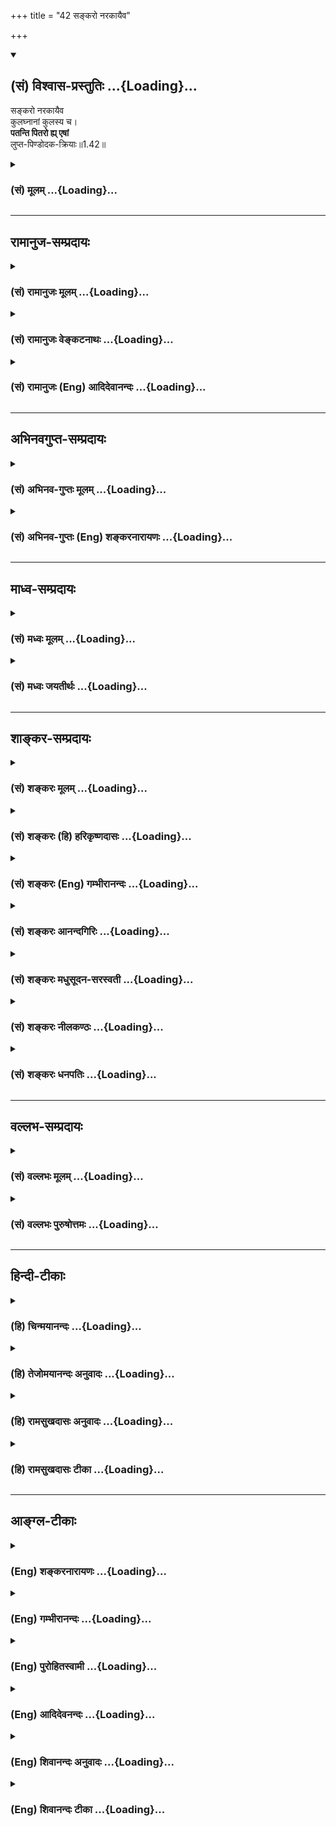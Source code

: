 +++
title = "42 सङ्करो नरकायैव"

+++
<div class="js_include" newlevelforh1="2" title="(सं) विश्वास-प्रस्तुतिः" unfilled url="/mahAbhAratam/shlokashaH/06-bhIShma-parva/03-bhagavad-gItA-parva/saMskRtam/vishvAsa-prastutiH/01_arjuna-viShAda-yogaH/42_sankaro_narakAyai.md">
<details open><summary><h2>(सं) विश्वास-प्रस्तुतिः ...{Loading}...</h2></summary>

सङ्करो नरकायैव  
कुलघ्नानां कुलस्य च।  
**पतन्ति पितरो ह्य् एषां**  
लुप्त-पिण्डोदक-क्रियाः॥1.42॥
</details>
</div>
<div class="js_include collapsed" newlevelforh1="3" title="(सं) मूलम्" unfilled url="/mahAbhAratam/shlokashaH/06-bhIShma-parva/03-bhagavad-gItA-parva/saMskRtam/mUlam/01_arjuna-viShAda-yogaH/42_sankaro_narakAyai.md">
<details><summary><h3>(सं) मूलम् ...{Loading}...</h3></summary>

सङ्करो नरकायैव कुलघ्नानां कुलस्य च।  
पतन्ति पितरो ह्येषां लुप्तपिण्डोदकक्रियाः।।1.42।।
</details>
</div>


_________________
## रामानुज-सम्प्रदायः
<div class="js_include collapsed" newlevelforh1="3" title="(सं) रामानुजः मूलम्" unfilled url="/mahAbhAratam/shlokashaH/06-bhIShma-parva/03-bhagavad-gItA-parva/saMskRtam/rAmAnujaH/mUlam/01_arjuna-viShAda-yogaH/42_sankaro_narakAyai.md">
<details><summary><h3>(सं) रामानुजः मूलम् ...{Loading}...</h3></summary>

।।1.42।। अन्तिमश्लोकव्याख्या दृश्या। 
</details>
</div>
<div class="js_include collapsed" newlevelforh1="3" title="(सं) रामानुजः वेङ्कटनाथः" unfilled url="/mahAbhAratam/shlokashaH/06-bhIShma-parva/03-bhagavad-gItA-parva/saMskRtam/rAmAnujaH/venkaTanAthaH/01_arjuna-viShAda-yogaH/42_sankaro_narakAyai.md">
<details><summary><h3>(सं) रामानुजः वेङ्कटनाथः ...{Loading}...</h3></summary>

।। 1.42।। प्रदुष्यन्ति इति कायिकदोषोक्तिः।  
  
  
  
  

</details>
</div>
<div class="js_include collapsed" newlevelforh1="3" title="(सं) रामानुजः (Eng) आदिदेवानन्दः" unfilled url="/mahAbhAratam/shlokashaH/06-bhIShma-parva/03-bhagavad-gItA-parva/saMskRtam/rAmAnujaH/english/AdidevAnandaH/01_arjuna-viShAda-yogaH/42_sankaro_narakAyai.md">
<details><summary><h3>(सं) रामानुजः (Eng) आदिदेवानन्दः ...{Loading}...</h3></summary>

1.26 - 1.47 Arjuna said - Sanjaya said Sanjaya continued: The high-minded Arjuna, extremely kind, deeply friendly, and supremely righteous, having brothers like himself, though repeatedly deceived by the treacherous attempts of your people like burning in the lac-house etc., and therefore fit to be killed by him with the help of the Supreme Person, nevertheless said, 'I will not fight.' He felt weak, overcome as he was by his love and extreme compassion for his relatives. He was also filled with fear, not knowing what was righteous and what unrighteous.
His mind was tortured by grief, because of the thought of future separation from his relations. So he threw away his bow and arrow and sat on the chariot as if to fast to death.

</details>
</div>


_________________
## अभिनवगुप्त-सम्प्रदायः
<div class="js_include collapsed" newlevelforh1="3" title="(सं) अभिनव-गुप्तः मूलम्" unfilled url="/mahAbhAratam/shlokashaH/06-bhIShma-parva/03-bhagavad-gItA-parva/saMskRtam/abhinava-guptaH/mUlam/01_arjuna-viShAda-yogaH/42_sankaro_narakAyai.md">
<details><summary><h3>(सं) अभिनव-गुप्तः मूलम् ...{Loading}...</h3></summary>

।।1.35 1.44।। निहत्येत्यादि। आततायिनां हनने पापमेव कर्तृ। अतोऽयमर्थः
पापेन तावदेतेऽस्मच्छत्रवो हताः परतन्त्रीकृताः। तांश्च निहत्यास्मानपि
पापमाश्रयेत् +++(S omits पापम्)+++। पापमत्र लोभादिवशात् +++(S लोभवशात्)+++
कुलक्षयादिदोषादर्शनम् +++(S दोषदर्शनम्)+++। अत एव कुलादिधर्माणामुपक्षेपं +++(K
कुलक्षयादि N क्षेपकम्)+++ करोति स्वजनं हि कथमित्यादिना।  

</details>
</div>
<div class="js_include collapsed" newlevelforh1="3" title="(सं) अभिनव-गुप्तः (Eng) शङ्करनारायणः" unfilled url="/mahAbhAratam/shlokashaH/06-bhIShma-parva/03-bhagavad-gItA-parva/saMskRtam/abhinava-guptaH/english/shankaranArAyaNaH/01_arjuna-viShAda-yogaH/42_sankaro_narakAyai.md">
<details><summary><h3>(सं) अभिनव-गुप्तः (Eng) शङ्करनारायणः ...{Loading}...</h3></summary>

1.35 1.44 Nihatya etc. upto anususruma. Sin alone is the agent in the
act of slaying these desperadoes. Therefore here the idea is this :
These ememies of ours have been slain, i.e., have been take possession
of, by sin. Sin would come to us also after slaying them. Sin in this
context is the disregard, on account of greed etc., to the injurious
conseences like the ruination of the family and the like. That is why
Arjuna makes a specific mention of the \[ruin of the\] family etc., and
of its duties in the passage 'How by slaying my own kinsmen etc'. The
act of slaying, undertaken with an individualizing idea about its
result, and with a particularizing idea about the person to be slain, is
a great sin. To say this very thing precisely and to indicate the
intensity of his own agony, Arjuna says only to himself \[see next
sloka\]:

</details>
</div>


_________________
## माध्व-सम्प्रदायः
<div class="js_include collapsed" newlevelforh1="3" title="(सं) मध्वः मूलम्" unfilled url="/mahAbhAratam/shlokashaH/06-bhIShma-parva/03-bhagavad-gItA-parva/saMskRtam/madhvaH/mUlam/01_arjuna-viShAda-yogaH/42_sankaro_narakAyai.md">
<details><summary><h3>(सं) मध्वः मूलम् ...{Loading}...</h3></summary>

  
  
।।1.42।। Sri Madhvacharya did not comment on this sloka. The commentary
starts from 2.11.  
  

</details>
</div>
<div class="js_include collapsed" newlevelforh1="3" title="(सं) मध्वः जयतीर्थः" unfilled url="/mahAbhAratam/shlokashaH/06-bhIShma-parva/03-bhagavad-gItA-parva/saMskRtam/madhvaH/jayatIrthaH/01_arjuna-viShAda-yogaH/42_sankaro_narakAyai.md">
<details><summary><h3>(सं) मध्वः जयतीर्थः ...{Loading}...</h3></summary>

  
  
।।1.42।। Sri Jayatirtha did not comment on this sloka. The commentary
starts from 2.11.  
  

</details>
</div>


_________________
## शाङ्कर-सम्प्रदायः
<div class="js_include collapsed" newlevelforh1="3" title="(सं) शङ्करः मूलम्" unfilled url="/mahAbhAratam/shlokashaH/06-bhIShma-parva/03-bhagavad-gItA-parva/saMskRtam/shankaraH/mUlam/01_arjuna-viShAda-yogaH/42_sankaro_narakAyai.md">
<details><summary><h3>(सं) शङ्करः मूलम् ...{Loading}...</h3></summary>

1.42 Sri Sankaracharya did not comment on this sloka. The commentary
starts from 2.10.  
  

</details>
</div>
<div class="js_include collapsed" newlevelforh1="3" title="(सं) शङ्करः (हि) हरिकृष्णदासः" unfilled url="/mahAbhAratam/shlokashaH/06-bhIShma-parva/03-bhagavad-gItA-parva/saMskRtam/shankaraH/hindI/harikRShNadAsaH/01_arjuna-viShAda-yogaH/42_sankaro_narakAyai.md">
<details><summary><h3>(सं) शङ्करः (हि) हरिकृष्णदासः ...{Loading}...</h3></summary>

।।1.42।। Sri Sankaracharya did not comment on this sloka.  
  

</details>
</div>
<div class="js_include collapsed" newlevelforh1="3" title="(सं) शङ्करः (Eng) गम्भीरानन्दः" unfilled url="/mahAbhAratam/shlokashaH/06-bhIShma-parva/03-bhagavad-gItA-parva/saMskRtam/shankaraH/english/gambhIrAnandaH/01_arjuna-viShAda-yogaH/42_sankaro_narakAyai.md">
<details><summary><h3>(सं) शङ्करः (Eng) गम्भीरानन्दः ...{Loading}...</h3></summary>

1.42 Sri Sankaracharya did not comment on this sloka. The commentary
starts from 2.10.

</details>
</div>
<div class="js_include collapsed" newlevelforh1="3" title="(सं) शङ्करः आनन्दगिरिः" unfilled url="/mahAbhAratam/shlokashaH/06-bhIShma-parva/03-bhagavad-gItA-parva/saMskRtam/shankaraH/AnandagiriH/01_arjuna-viShAda-yogaH/42_sankaro_narakAyai.md">
<details><summary><h3>(सं) शङ्करः आनन्दगिरिः ...{Loading}...</h3></summary>

।।1.42।। कुलक्षयकृतामेतैरुदाहृतैर्दोषैर्वर्णसंकरहेतुभिर्जातिप्रयुक्ता
वंशप्रयुक्ताश्च धर्माः सर्वे समुत्साद्यन्ते तेन
कुलक्षयकारणाद्युद्धादुपरतिरेव श्रेयसीत्याह **दोषैरिति।  
**

</details>
</div>
<div class="js_include collapsed" newlevelforh1="3" title="(सं) शङ्करः मधुसूदन-सरस्वती" unfilled url="/mahAbhAratam/shlokashaH/06-bhIShma-parva/03-bhagavad-gItA-parva/saMskRtam/shankaraH/madhusUdana-sarasvatI/01_arjuna-viShAda-yogaH/42_sankaro_narakAyai.md">
<details><summary><h3>(सं) शङ्करः मधुसूदन-सरस्वती ...{Loading}...</h3></summary>

।।1.42।। जातिधर्माः क्षत्रियत्वादिनिबन्धनाः कुलधर्मा असाधारणाश्च
एतैर्दोषैरुत्साद्यन्ते उत्सन्नाः क्रियन्ते। विनाश्यन्त इत्यर्थः।  
  

</details>
</div>
<div class="js_include collapsed" newlevelforh1="3" title="(सं) शङ्करः नीलकण्ठः" unfilled url="/mahAbhAratam/shlokashaH/06-bhIShma-parva/03-bhagavad-gItA-parva/saMskRtam/shankaraH/nIlakaNThaH/01_arjuna-viShAda-yogaH/42_sankaro_narakAyai.md">
<details><summary><h3>(सं) शङ्करः नीलकण्ठः ...{Loading}...</h3></summary>

।।1.42।। एतदेव विवृणोति द्वाभ्याम् **दोषैरिति।  
  
**

</details>
</div>
<div class="js_include collapsed" newlevelforh1="3" title="(सं) शङ्करः धनपतिः" unfilled url="/mahAbhAratam/shlokashaH/06-bhIShma-parva/03-bhagavad-gItA-parva/saMskRtam/shankaraH/dhanapatiH/01_arjuna-viShAda-yogaH/42_sankaro_narakAyai.md">
<details><summary><h3>(सं) शङ्करः धनपतिः ...{Loading}...</h3></summary>

।।1.42।। वर्णसंकरस्य दोषपर्यवसायितां दर्शयति **संकर इति।** वर्णसंकरः
कुलघ्नानां कुलहननकर्तॄणां कुलस्य चाधर्माभिभूतस्य नरकायैव नरकप्रदानायैव
जायत इत्यनुषङ्गः। कुलस्य संकरश्च कुलघ्नानां नरकायैव भवतीत्यन्वय इति
केचित्। न केवलं तेषामेव नरकायापितु तत्पितॄणामपीत्याह **पतन्तीति।**
एषां कुलघ्नानां कुलस्य च पितरः पतन्ति निरयगामिनो भवन्ति। हि
यस्माल्लुप्ता पिण्डोदकयोः क्रिया येषां ते। तत्कर्तॄणां
पुत्रपौत्रादीनामभावात्। ततश्च प्रेतत्वादिनिवृत्तिकारणाभावात्तेषां
निरयपतनमेवावश्यमायातमित्यर्थः।  

</details>
</div>


_________________
## वल्लभ-सम्प्रदायः
<div class="js_include collapsed" newlevelforh1="3" title="(सं) वल्लभः मूलम्" unfilled url="/mahAbhAratam/shlokashaH/06-bhIShma-parva/03-bhagavad-gItA-parva/saMskRtam/vallabhaH/mUlam/01_arjuna-viShAda-yogaH/42_sankaro_narakAyai.md">
<details><summary><h3>(सं) वल्लभः मूलम् ...{Loading}...</h3></summary>

।।1.40 1.42।। Sri Vallabhacharya did not comment on this sloka.  
  

</details>
</div>
<div class="js_include collapsed" newlevelforh1="3" title="(सं) वल्लभः पुरुषोत्तमः" unfilled url="/mahAbhAratam/shlokashaH/06-bhIShma-parva/03-bhagavad-gItA-parva/saMskRtam/vallabhaH/puruShottamaH/01_arjuna-viShAda-yogaH/42_sankaro_narakAyai.md">
<details><summary><h3>(सं) वल्लभः पुरुषोत्तमः ...{Loading}...</h3></summary>

  
  
।।1.42।। सङ्कराच्च नरक एव स्यादित्याह सङ्कर इति। सङ्करः कुलस्य नरकायैव
भवति। एवकारेण पापभोगानन्तरं नरकोद्धरणाद्यभावो ज्ञापितः। कुलघ्नामेषां
पितरश्च पतन्ति स्वधर्मोपार्जिताजादिलोकेम्यः। हीति युक्तश्चायमर्थः। यतो
लुप्तपिण्डोदकक्रियाः लुप्ताः पिण्डोदकः क्रिया येषाम्।  
  
  
  

</details>
</div>


_________________
## हिन्दी-टीकाः
<div class="js_include collapsed" newlevelforh1="3" title="(हि) चिन्मयानन्दः" unfilled url="/mahAbhAratam/shlokashaH/06-bhIShma-parva/03-bhagavad-gItA-parva/hindI/chinmayAnandaH/01_arjuna-viShAda-yogaH/42_sankaro_narakAyai.md">
<details><summary><h3>(हि) चिन्मयानन्दः ...{Loading}...</h3></summary>

।।1.42।। अब अर्जुन वर्णसंकर के दुष्परिणामों को बताता है। जातियों के
वर्णसंकर होने से अन्तर्बाह्य जीवन में नैतिक मूल्यों का ह्रास होता है और
फलत परिवारिक व धार्मिक परम्परायें नष्ट हो जाती हैं।  
हिन्दू धर्म के अनुसार मृत पितरों को पिण्ड और जल अर्पित किया जाता है।
इसका तात्पर्य यह है कि पितर यह देखना चाहते हैं कि उनके द्वारा अत्यन्त
परिश्रम से विकसित की गई और अपने पुत्रों आदि को सौपी गई सांस्कृतिक
शुद्धता को वे किस सीमा तक बनाये रखते हैं और उसकी सुरक्षा किस प्रकार करते
हैं। हमारे पूर्वजों द्वारा अथक परिश्रम से निर्मित उच्च संस्कृति को यदि
हम नष्ट कर देते हैं तो वास्तव में हम उनका घोर अपमान करते हैं। यह कितनी
आकर्षक और काव्यात्मक कल्पना है कि पितरगण अपने स्वर्ग के वातायन से देखते
हैं कि उनके पुत्रादि अपनी संस्कृति की रक्षा करते हुये किस प्रकार का जीवन
जीते हैं यदि वे यह देखेंगे क उनके द्वारा अत्यन्त श्रम से लगाये हुये
उद्यानों को उनके स्वजनों ने उजाड़कर जंगल बना दिया है तो निश्चय ही उन्हें
भूखप्यास के कष्ट के समान पीड़ा होगी। इस दृष्टि से अध्ययन करने पर यह
श्लोक अत्यन्त उपयुक्त प्रतीत होता है। प्रत्येक पीढ़ी अपनी संस्कृति की
आलोकित ज्योति भावी पीढ़ी के हाथों में सौंप देती है। नई पीढ़ी का यह
कर्तव्य है कि वह इसे सावधानीपूर्वक आलोकित अवस्था में ही अपने आगे आने
वाली पीढ़ी को भी सौंपे। संस्कृति की रक्षा एवं विकास करना हमारा पुनीत
कर्तव्य है।  
ऋषि मुनियों द्वारा निर्मित भारतीय संस्कृति आध्यात्मिक है जिसकी सुरक्षा
धार्मिक विधियों पर आश्रित होती है। इसलिये हिन्दुओं के लिए संस्कृति और
धर्म एक ही वस्तु है। हमारे प्राचीन साहित्य में संस्कृति शब्द का
स्वतन्त्र उल्लेख कम ही मिलता है। उसमें अधिकतर धार्मिक विधियों के
अनुष्ठान पर ही बल दिया गया है।  
  
वास्तव में हिन्दू धर्म सामाजिक जीवन में आध्यात्मिक संस्कृति संरक्षण की
एक विशेष विधि है। धर्म का अर्थ है उन दिव्य गुणों को अपने जीवन में अपनाना
जिनके द्वारा हमारा शुद्ध आत्मस्वरूप स्पष्ट प्रकट हो। अत कुलधर्म का अर्थ
परिवार के सदस्यों द्वारा मिलजुलकर अनुशासन और ज्ञान के साथ रहने के नियमों
से है। परिवार में नियमपूर्वक रहने से देश के एक योग्य नागरिक के रूप में
भी हम आर्य संस्कृति को जी सकते हैं।  

</details>
</div>
<div class="js_include collapsed" newlevelforh1="3" title="(हि) तेजोमयानन्दः अनुवादः" unfilled url="/mahAbhAratam/shlokashaH/06-bhIShma-parva/03-bhagavad-gItA-parva/hindI/tejomayAnandaH/anuvAdaH/01_arjuna-viShAda-yogaH/42_sankaro_narakAyai.md">
<details><summary><h3>(हि) तेजोमयानन्दः अनुवादः ...{Loading}...</h3></summary>

।।1.42।। वह वर्णसंकर कुलघातियों को और कुल को नरक में ले जाने का कारण बनता
है। पिण्ड और जलदान की क्रिया से वंचित इनके पितर भी नरक में गिर जाते हैं।

</details>
</div>
<div class="js_include collapsed" newlevelforh1="3" title="(हि) रामसुखदासः अनुवादः" unfilled url="/mahAbhAratam/shlokashaH/06-bhIShma-parva/03-bhagavad-gItA-parva/hindI/rAmasukhadAsaH/anuvAdaH/01_arjuna-viShAda-yogaH/42_sankaro_narakAyai.md">
<details><summary><h3>(हि) रामसुखदासः अनुवादः ...{Loading}...</h3></summary>

।।1.42।। वर्णसंकर कुलघातियों को और कुल को नरक में ले जानेवाला ही होता
है। श्राद्ध और तर्पण न मिलने से इन- (कुलघातियों-) के पितर भी अपने स्थान
से गिर जाते हैं।

</details>
</div>
<div class="js_include collapsed" newlevelforh1="3" title="(हि) रामसुखदासः टीका" unfilled url="/mahAbhAratam/shlokashaH/06-bhIShma-parva/03-bhagavad-gItA-parva/hindI/rAmasukhadAsaH/TIkA/01_arjuna-viShAda-yogaH/42_sankaro_narakAyai.md">
<details><summary><h3>(हि) रामसुखदासः टीका ...{Loading}...</h3></summary>

।।1.42।।***व्याख्या--*'सङ्करो नरकायैव कुलघ्नानां कुलस्य
च'--**वर्ण-मिश्रणसे पैदा हुए वर्णसंकर-(सन्तान-) में धार्मिक बुद्धि नहीं
होती। वह मर्यादाओंका पालन नहीं करता; क्योंकि वह खुद बिना मर्यादासे पैदा
हुआ है। इसलिये उसके खुदके कुलधर्म न होनेसे वह उनका पालन नहीं करता,
प्रत्युत कुलधर्म अर्थात् कुलमर्यादासे विरुद्ध आचरण करता है।  
जिन्होंने युद्धमें अपने कुलका संहार कर दिया है, उनको 'कुलघाती' कहते हैं।
वर्णसंकर ऐसे कुलघातियोंको नरकोंमें ले जाता है। केवल कुलघातियोंको ही
नहीं, प्रत्युत कुल-परम्परा नष्ट होनेसे सम्पूर्ण कुलको भी वह नरकोंमें ले
जाता है।  


</details>
</div>


_________________
## आङ्ग्ल-टीकाः
<div class="js_include collapsed" newlevelforh1="3" title="(Eng) शङ्करनारायणः" unfilled url="/mahAbhAratam/shlokashaH/06-bhIShma-parva/03-bhagavad-gItA-parva/english/shankaranArAyaNaH/01_arjuna-viShAda-yogaH/42_sankaro_narakAyai.md">
<details><summary><h3>(Eng) शङ्करनारायणः ...{Loading}...</h3></summary>

1.42. The intermixture leads the family-ruiners and the family to nothing but the hell; for, their ancestors (their individual souls) fall down \[in hell\], being deprived of the rites of offering rice-balls and water \[intended to them\].

</details>
</div>
<div class="js_include collapsed" newlevelforh1="3" title="(Eng) गम्भीरानन्दः" unfilled url="/mahAbhAratam/shlokashaH/06-bhIShma-parva/03-bhagavad-gItA-parva/english/gambhIrAnandaH/01_arjuna-viShAda-yogaH/42_sankaro_narakAyai.md">
<details><summary><h3>(Eng) गम्भीरानन्दः ...{Loading}...</h3></summary>

1.42 And the intermingling in the family leads the ruiners of the family verily into hell. The forefathers of these fall down (into hell) because of being deprived of the offerings of rice-balls and water.

</details>
</div>
<div class="js_include collapsed" newlevelforh1="3" title="(Eng) पुरोहितस्वामी" unfilled url="/mahAbhAratam/shlokashaH/06-bhIShma-parva/03-bhagavad-gItA-parva/english/purohitasvAmI/01_arjuna-viShAda-yogaH/42_sankaro_narakAyai.md">
<details><summary><h3>(Eng) पुरोहितस्वामी ...{Loading}...</h3></summary>

1.42 Promiscuity ruins both the family and those who defile it; while the souls of our ancestors droop, through lack of the funeral cakes and ablutions.

</details>
</div>
<div class="js_include collapsed" newlevelforh1="3" title="(Eng) आदिदेवनन्दः" unfilled url="/mahAbhAratam/shlokashaH/06-bhIShma-parva/03-bhagavad-gItA-parva/english/AdidevanandaH/01_arjuna-viShAda-yogaH/42_sankaro_narakAyai.md">
<details><summary><h3>(Eng) आदिदेवनन्दः ...{Loading}...</h3></summary>

1.42 This mixing of classes leads to hell the clan itself and its destroyers; for the spirits of their ancestors fall degraded, deprived of the ritual offerings of food and water.

</details>
</div>
<div class="js_include collapsed" newlevelforh1="3" title="(Eng) शिवानन्दः अनुवादः" unfilled url="/mahAbhAratam/shlokashaH/06-bhIShma-parva/03-bhagavad-gItA-parva/english/shivAnandaH/anuvAdaH/01_arjuna-viShAda-yogaH/42_sankaro_narakAyai.md">
<details><summary><h3>(Eng) शिवानन्दः अनुवादः ...{Loading}...</h3></summary>

1.42. Confusion of castes leads to hell the slayers of the family, for their forefathers fall, deprived of the offerings of rice-ball and water
(libations).

</details>
</div>
<div class="js_include collapsed" newlevelforh1="3" title="(Eng) शिवानन्दः टीका" unfilled url="/mahAbhAratam/shlokashaH/06-bhIShma-parva/03-bhagavad-gItA-parva/english/shivAnandaH/TIkA/01_arjuna-viShAda-yogaH/42_sankaro_narakAyai.md">
<details><summary><h3>(Eng) शिवानन्दः टीका ...{Loading}...</h3></summary>

1.42 सङ्करः confusion of castes; नरकाय for the hell; एव also;
कुलघ्नानाम् of the slayers of the family;  
  
कुलस्य of the family; च and; पतन्ति fall; पितरः the forefathers; हि
verily; एषां their; लुप्तपिण्डोदकक्रियाः deprived of the offerings of ricall and water.No Commentary.

</details>
</div>
